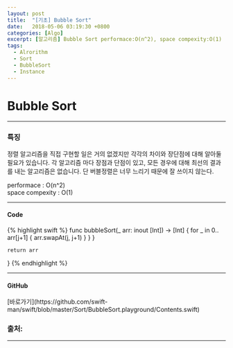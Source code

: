 ```yaml
---
layout: post
title:  "[기초] Bubble Sort"
date:   2018-05-06 03:19:30 +0800
categories: [Algo]
excerpt: [알고리즘] Bubble Sort performace:O(n^2), space compexity:O(1)
tags:
  - Alrorithm
  - Sort
  - BubbleSort
  - Instance
---
```


# Bubble Sort
---

<h3> 특징 </h3>

정렬 알고리즘을 직접 구현할 일은 거의 없겠지만 각각의 차이와 장단점에 대해 알아둘 필요가 있습니다. 각 알고리즘 마다 장점과 단점이 있고, 모든 경우에 대해 최선의 결과를 내는 알고리즘은 없습니다. 단 버블정렬은 너무 느리기 때문에 잘 쓰이지 않는다.

performace : O(n^2)<br />
space compexity : O(1)

---

<h4> Code </h4>
{% highlight swift %}
func bubbleSort(_ arr: inout [Int]) -> [Int] {
    for _ in 0..<arr.count-1 {
        for j in 0..<arr.count-1 {
            if arr[j] > arr[j+1] {
                arr.swapAt(j, j+1)
            }
        }
    }

    return arr
}
{% endhighlight %}

---

<h4> GitHub </h4>
[바로가기](https://github.com/swift-man/swift/blob/master/Sort/BubbleSort.playground/Contents.swift)


### 출처:

---
